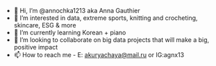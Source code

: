 - 👋 Hi, I’m @annochka1213 aka Anna Gauthier
- 👀 I’m interested in data, extreme sports, knitting and crocheting, skincare, ESG & more
- 🌱 I’m currently learning Korean + piano
- 💞️ I’m looking to collaborate on big data projects that will make a big, positive impact
- 📫 How to reach me - E: akuryachaya@mail.ru or IG:agnx13

<!---
annochka1213/annochka1213 is a ✨ special ✨ repository because its `README.md` (this file) appears on your GitHub profile.
You can click the Preview link to take a look at your changes.
--->
